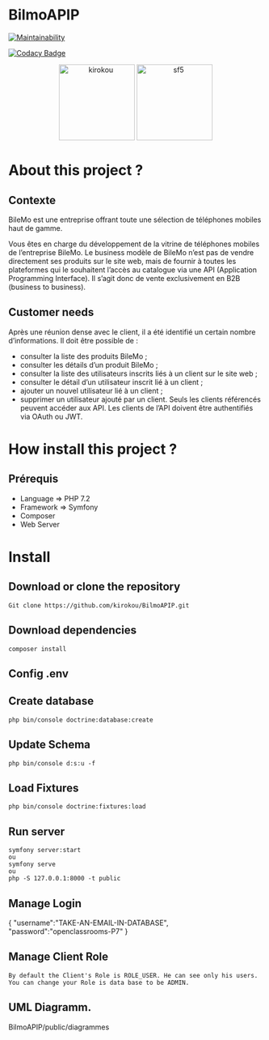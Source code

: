 # BilmoAPIP
[![Maintainability](https://api.codeclimate.com/v1/badges/c17172dc05e6b029f610/maintainability)](https://codeclimate.com/github/kirokou/BilmoAPIP/maintainability)

[![Codacy Badge](https://app.codacy.com/project/badge/Grade/1aab65e69f19454291f439bd757dbe65)](https://www.codacy.com/manual/borgine/BileMoApi?utm_source=github.com&amp;utm_medium=referral&amp;utm_content=kirokou/BileMoApi&amp;utm_campaign=Badge_Grade)

<p align="center">
<img src = "public/img/kirokou.png"  width="150" height="150"  title = "" alt = "kirokou">
<img src = "public/img/sf5.png"  width="150" height="150" title = "" alt = "sf5">
</p>

# About this project ? 

## Contexte
BileMo est une entreprise offrant toute une sélection de téléphones mobiles haut de gamme.

Vous êtes en charge du développement de la vitrine de téléphones mobiles de l’entreprise BileMo. Le business modèle de BileMo n’est pas de vendre directement ses produits sur le site web, mais de fournir à toutes les plateformes qui le souhaitent l’accès au catalogue via une API (Application Programming Interface). Il s’agit donc de vente exclusivement en B2B (business to business).

## Customer needs
Après une réunion dense avec le client, il a été identifié un certain nombre d’informations. Il doit être possible de :

- consulter la liste des produits BileMo ;
- consulter les détails d’un produit BileMo ;
- consulter la liste des utilisateurs inscrits liés à un client sur le site web ;
- consulter le détail d’un utilisateur inscrit lié à un client ;
- ajouter un nouvel utilisateur lié à un client ;
- supprimer un utilisateur ajouté par un client.
Seuls les clients référencés peuvent accéder aux API. Les clients de l’API doivent être authentifiés via OAuth ou JWT.

# How install this project ? 

## Prérequis
- Language => PHP 7.2
- Framework => Symfony
- Composer 
- Web Server  

# Install

## Download or clone the repository

    Git clone https://github.com/kirokou/BilmoAPIP.git

## Download dependencies
    
    composer install

## Config .env

## Create database

    php bin/console doctrine:database:create

## Update Schema

    php bin/console d:s:u -f

## Load Fixtures

    php bin/console doctrine:fixtures:load

## Run server

    symfony server:start
    ou 
    symfony serve
    ou
    php -S 127.0.0.1:8000 -t public

## Manage Login
{
	"username":"TAKE-AN-EMAIL-IN-DATABASE", 
	"password":"openclassrooms-P7"
}

## Manage Client Role
    By default the Client's Role is ROLE_USER. He can see only his users.
    You can change your Role is data base to be ADMIN. 

## UML Diagramm.
BilmoAPIP/public/diagrammes

